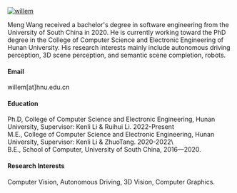 

[![willem](https://img.shields.io/badge/senli1073-github-blue?logo=github)](https://github.com/willemeng)

Meng Wang received a bachelor's degree in software engineering from the University of South China in 2020. He is currently working toward the PhD degree in the College of Computer Science and Electronic Engineering of Hunan University. His research interests mainly include autonomous driving perception, 3D scene perception, and semantic scene completion, robots.

#### Email
willem[at]hnu.edu.cn

#### Education
Ph.D, College of Computer Science and Electronic Engineering, Hunan University, Supervisor: Kenli Li & Ruihui Li. 2022-Present\
M.E., College of Computer Science and Electronic Engineering, Hunan University, Supervisor: Kenli Li & ZhuoTang. 2020-2022\                          
B.E., School of Computer, University of South China, 2016—2020.

#### Research Interests
Computer Vision, Autonomous Driving, 3D Vision, Computer Graphics.

